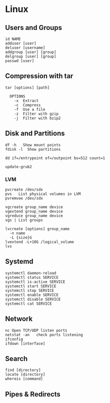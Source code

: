 # Linux

## Users and Groups
```
id NAME
adduser [user]
deluser [username]
addgroup [user] [group]
delgroup [user] [group]
passwd [user]
```

## Compression with tar
```
tar [options] [path]

  OPTIONS
    -x  Extract
    -c  Compress
    -f  Use a file
    -z  Filter with gzip
    -j  Filter with bzip2
```

## Disk and Partitions
```
df -h   Show mount points
fdisk -l  Show partitions

dd if=/entrypoint of=/outpoint bs=512 count=1

update-grub2
```

### LVM
```
pvcreate /dev/sdx
pvs   List physical volumes in LVM
pvremvoe /dev/sdx

vgcreate group_name device
vgextend group_name device
vgreduce group_name device
vgs | List groups

lvcreate [options] group_name
  -n name
  -L {size}G
lvextend -L+10G /logical_volume
lvs
```

## Systemd
```
systemctl daemon-reload
systemctl status SERVICE
systemctl is-active SERVICE
systemctl start SERVICE
systemctl stop SERVICE
systemctl enable SERVICE
systemctl disable SERVICE
systemctl cat SERVICE

```

## Network
```
nc Open TCP/UDP listen ports
netstat -an   check ports listening
ifconfig
ifdown [interface]
```

## Search
```
find [directory]
locate [directory]
whereis [command]
```

## Pipes & Redirects
